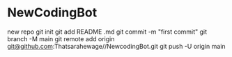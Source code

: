 # NewCodingBot
new repo
git init
git add README .md
git commit -m "first commit"
git branch -M main
git remote add origin git@github.com:Thatsarahewage//NewcodingBot.git
git push -U origin main
